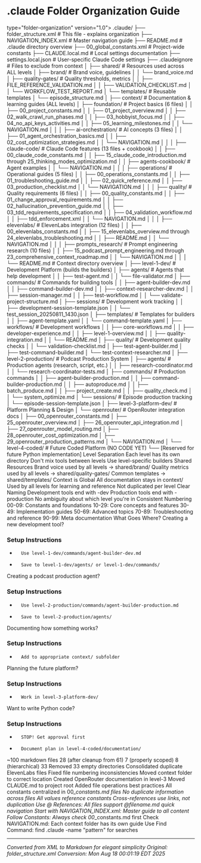 # .claude Folder Organization Guide


type="folder-organization"
version="1.0">
.claude/
├── folder_structure.xml       # This file - explains organization
├── NAVIGATION_INDEX.xml       # Master navigation guide
├── README.md                  # .claude directory overview
├── 00_global_constants.xml    # Project-wide constants
├── CLAUDE.local.md            # Local settings documentation
├── settings.local.json        # User-specific Claude Code settings
├── .claudeignore              # Files to exclude from context
│
├── shared/                    # Resources used across ALL levels
│   ├── brand/                 # Brand voice, guidelines
│   │   └── brand_voice.md
│   ├── quality-gates/         # Quality thresholds, metrics
│   │   ├── FILE_REFERENCE_VALIDATION.md
│   │   ├── VALIDATION_CHECKLIST.md
│   │   └── WORKFLOW_TEST_REPORT.md
│   └── templates/             # Reusable templates
│       └── episode_structure.md
│
├── context/                   # Documentation &amp; learning guides (ALL levels)
│   ├── foundation/            # Project basics (6 files)
│   │   ├── 00_project_constants.md
│   │   ├── 01_project_overview.md
│   │   ├── 02_walk_crawl_run_phases.md
│   │   ├── 03_hobbyist_focus.md
│   │   ├── 04_no_api_keys_activities.md
│   │   ├── 05_learning_milestones.md
│   │   └── NAVIGATION.md
│   │
│   ├── ai-orchestration/      # AI concepts (3 files)
│   │   ├── 01_agent_orchestration_basics.md
│   │   ├── 02_cost_optimization_strategies.md
│   │   └── NAVIGATION.md
│   │
│   ├── claude-code/           # Claude Code features (13 files + cookbook)
│   │   ├── 00_claude_code_constants.md
│   │   ├── 15_claude_code_introduction.md through 25_thinking_modes_optimization.md
│   │   ├── agents-cookbook/   # Agent examples
│   │   └── NAVIGATION.md
│   │
│   ├── operations/            # Operational guides (5 files)
│   │   ├── 00_operations_constants.md
│   │   ├── 01_troubleshooting_guide.md
│   │   ├── 02_quick_reference.md
│   │   ├── 03_production_checklist.md
│   │   └── NAVIGATION.md
│   │
│   ├── quality/               # Quality requirements (6 files)
│   │   ├── 00_quality_constants.md
│   │   ├── 01_change_approval_requirements.md
│   │   ├── 02_hallucination_prevention_guide.md
│   │   ├── 03_tdd_requirements_specification.md
│   │   ├── 04_validation_workflow.md
│   │   ├── tdd_enforcement.xml
│   │   └── NAVIGATION.md
│   │
│   ├── elevenlabs/            # ElevenLabs integration (12 files)
│   │   ├── 00_elevenlabs_constants.md
│   │   ├── 15_elevenlabs_overview.md through 24_elevenlabs_troubleshooting.md
│   │   ├── README.md
│   │   └── NAVIGATION.md
│   │
│   ├── prompts_research/      # Prompt engineering research (10 files)
│   │   ├── 15_podcast_prompt_engineering.md through 23_comprehensive_context_roadmap.md
│   │   └── NAVIGATION.md
│   │
│   └── README.md              # Context directory overview
│
├── level-1-dev/               # Development Platform (builds the builders)
│   ├── agents/                # Agents that help development
│   │   ├── test-agent.md
│   │   └── file-validator.md
│   ├── commands/              # Commands for building tools
│   │   ├── agent-builder-dev.md
│   │   ├── command-builder-dev.md
│   │   ├── context-researcher-dev.md
│   │   ├── session-manager.md
│   │   ├── test-workflow.md
│   │   └── validate-project-structure.md
│   ├── sessions/              # Development work tracking
│   │   ├── development-session-template.json
│   │   └── test_session_20250811_1430.json
│   ├── templates/             # Templates for builders
│   │   ├── agent-template.yaml
│   │   └── command-template.yaml
│   ├── workflows/             # Development workflows
│   │   ├── core-workflows.md
│   │   ├── developer-experience.md
│   │   ├── level-1-overview.md
│   │   ├── quality-integration.md
│   │   └── README.md
│   ├── quality/               # Development quality checks
│   │   └── validation-checklist.md
│   ├── test-agent-builder.md
│   ├── test-command-builder.md
│   └── test-context-researcher.md
│
├── level-2-production/        # Podcast Production System
│   ├── agents/                # Production agents (research, script, etc.)
│   │   ├── research-coordinator.md
│   │   └── research-coordinator-tests.md
│   ├── commands/              # Production commands
│   │   ├── agent-builder-production.md
│   │   ├── command-builder-production.md
│   │   ├── autoproduce.md
│   │   ├── batch_produce.md
│   │   ├── project_create.md
│   │   ├── quality_check.md
│   │   └── system_optimize.md
│   └── sessions/              # Episode production tracking
│       └── episode-session-template.json
│
├── level-3-platform-dev/      # Platform Planning &amp; Design
│   └── openrouter/            # OpenRouter integration docs
│       ├── 00_openrouter_constants.md
│       ├── 25_openrouter_overview.md
│       ├── 26_openrouter_api_integration.md
│       ├── 27_openrouter_model_routing.md
│       ├── 28_openrouter_cost_optimization.md
│       ├── 29_openrouter_production_patterns.md
│       └── NAVIGATION.md
│
└── level-4-coded/             # Future Coded Platform (NO CODE YET)
└── [Reserved for future Python implementation]
Level Separation
Each level has its own directory
Don't mix tools between levels
Use level-specific builders
Shared Resources
Brand voice used by all levels → shared/brand/
Quality metrics used by all levels → shared/quality-gates/
Common templates → shared/templates/
Context is Global
All documentation stays in context/
Used by all levels for learning and reference
Not duplicated per level
Clear Naming
Development tools end with -dev
Production tools end with -production
No ambiguity about which level you're in
Consistent Numbering
00-09: Constants and foundations
10-29: Core concepts and features
30-49: Implementation guides
50-69: Advanced topics
70-89: Troubleshooting and reference
90-99: Meta documentation
What Goes Where?
Creating a new development tool?

### Setup Instructions


-
        Use level-1-dev/commands/agent-builder-dev.md

-
        Save to level-1-dev/agents/ or level-1-dev/commands/
Creating a podcast production agent?

### Setup Instructions


-
        Use level-2-production/commands/agent-builder-production.md

-
        Save to level-2-production/agents/
Documenting how something works?

### Setup Instructions


-
        Add to appropriate context/ subfolder
Planning the future platform?

### Setup Instructions


-
        Work in level-3-platform-dev/
Want to write Python code?

### Setup Instructions


-
        STOP! Get approval first

-
        Document plan in level-4-coded/documentation/
~100 markdown files
28 (after cleanup from 61)
7 (properly scoped)
8 (hierarchical)
33
Removed 33 empty directories
Consolidated duplicate ElevenLabs files
Fixed file numbering inconsistencies
Moved context folder to correct location
Created OpenRouter documentation in level-3
Moved CLAUDE.md to project root
Added file operations best practices
All constants centralized in 00_*_constants.md files
No duplicate information across files
All values reference constants
Cross-references use links, not duplication
Use @ References: All files support @filename.md quick navigation
Start with NAVIGATION_INDEX.xml: Master guide to all content
Follow Constants: Always check 00_*_constants.md first
Check NAVIGATION.md: Each context folder has its own guide
Use Find Command: find .claude -name "pattern" for searches

---

*Converted from XML to Markdown for elegant simplicity*
*Original: folder_structure.xml*
*Conversion: Mon Aug 18 00:01:19 EDT 2025*

